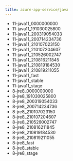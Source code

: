 ```yaml
---
title: azure-app-service/java
---
```

- 11-java11_0000000000
- 11-java11_191030025800
- 11-java11_200319054033
- 11-java11_200714234736
- 11-java11_210107023150
- 11-java11_210107204607
- 11-java11_210526002747
- 11-java11_210816211845
- 11-java11_210819184530
- 11-java11_210819211055
- 11-java11_fast
- 11-java11_stable
- 11-java11_stage
- 8-jre8_0000000000
- 8-jre8_191030025800
- 8-jre8_200319054033
- 8-jre8_200714234736
- 8-jre8_210107023150
- 8-jre8_210107204607
- 8-jre8_210526002747
- 8-jre8_210816211845
- 8-jre8_210819184530
- 8-jre8_210819211055
- 8-jre8_fast
- 8-jre8_stable
- 8-jre8_stage

